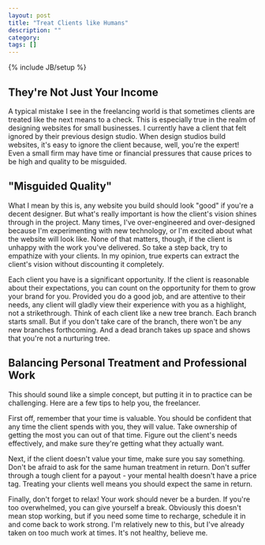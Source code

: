 ```yaml
---
layout: post
title: "Treat Clients like Humans"
description: ""
category: 
tags: []
---
```

{% include JB/setup %}

## They're Not Just Your Income
A typical mistake I see in the freelancing world is that sometimes clients are treated like the next means to a check. This is especially true in the realm of designing websites for small businesses. I currently have a client that felt ignored by their previous design studio. When design studios build websites, it's easy to ignore the client because, well, you're the expert! Even a small firm may have time or financial pressures that cause prices to be high and quality to be misguided.
<!--more-->

## "Misguided Quality"
What I mean by this is, any website you build should look "good" if you're a decent designer. But what's really important is how the client's vision shines through in the project. Many times, I've over-engineered and over-designed because I'm experimenting with new technology, or I'm excited about what the website will look like. None of that matters, though, if the client is unhappy with the work you've delivered. So take a step back, try to empathize with your clients. In my opinion, true experts can extract the client's vision without discounting it completely.

Each client you have is a significant opportunity. If the client is reasonable about their expectations, you can count on the opportunity for them to grow your brand for you. Provided you do a good job, and are attentive to their needs, any client will gladly view their experience with you as a highlight, not a strikethrough. Think of each client like a new tree branch. Each branch starts small. But if you don't take care of the branch, there won't be any new branches forthcoming. And a dead branch takes up space and shows that you're not a nurturing tree.

## Balancing Personal Treatment and Professional Work
This should sound like a simple concept, but putting it in to practice can be challenging. Here are a few tips to help you, the freelancer.

First off, remember that your time is valuable. You should be confident that any time the client spends with you, they will value. Take ownership of getting the most you can out of that time. Figure out the client's needs effectively, and make sure they're getting what they actually want.

Next, if the client doesn't value your time, make sure you say something. Don't be afraid to ask for the same human treatment in return. Don't suffer through a tough client for a payout - your mental health doesn't have a price tag. Treating your clients well means you should expect the same in return.

Finally, don't forget to relax! Your work should never be a burden. If you're too overwhelmed, you can give yourself a break. Obviously this doesn't mean stop working, but if you need some time to recharge, schedule it in and come back to work strong. I'm relatively new to this, but I've already taken on too much work at times. It's not healthy, believe me.

